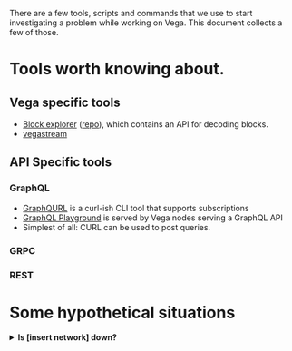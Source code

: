 There are a few tools, scripts and commands that we use to start investigating a problem while working on Vega. This document collects a few of those.

# Tools worth knowing about.
## Vega specific tools
* [Block explorer](https://explorer.vega.trading/) ([repo](https://github.com/vegaprotocol/explorer)), which contains an API for decoding blocks.
* [vegastream](https://github.com/vegaprotocol/vega/tree/develop/cmd/vegastream)

## API Specific tools
### GraphQL
* [GraphQURL](https://github.com/hasura/graphqurl) is a curl-ish CLI tool that supports subscriptions
* [GraphQL Playground](https://github.com/prisma-labs/graphql-playground) is served by Vega nodes serving a GraphQL API
* Simplest of all: CURL can be used to post queries.

### GRPC
### REST

# Some hypothetical situations

<details>
  <summary><strong>Is [insert network] down?</strong></summary>

  The quickest check is [stats.vega.trading](https://stats.vega.trading) ([repo](https://github.com/vegaprotocol/stats/)). You should see the network there, and most or all of the stats rows should have a green block, implying it's healthy.
  
  Stats is a really simply web view of the REST [statistics endpoint](https://docs.testnet.vega.xyz/api/rest/#operation/Statistics), so you could also use curl. Choose a node serving REST from this [devops repo document](https://github.com/vegaprotocol/devops-infra/blob/master/doc/vega_environments.md) and then curl the statistics endpoint:
  ```bash
  curl https://n04.d.vega.xyz/statistics
  ```
  
  If this fails, totally it could be that the node itself is down, while the network is fine. If you get a 502 error, then the machine is up, the HTTPS proxy is working, but the Vega node is not running.

  If you want to skip Vega and see if Tendermint is healthy, you can try going straight to Tendermint's RPC port. Choose a node that exposes the Tendermint RPC from this [devops repo document](https://github.com/vegaprotocol/devops-infra/blob/master/doc/vega_environments.md) and then fetch the status endpoint:
  ```bash
  curl https://n01.d.vega.xyz/tm/status
  ```

 If those two fail, you can try SSHing to the machine to see what's up. The [devops repo](https://github.com/vegaprotocol/devops-infra/blob/master/doc/vega_environments.md) will list all of the nodes, and how you can connect to them to investigate further.
</details
